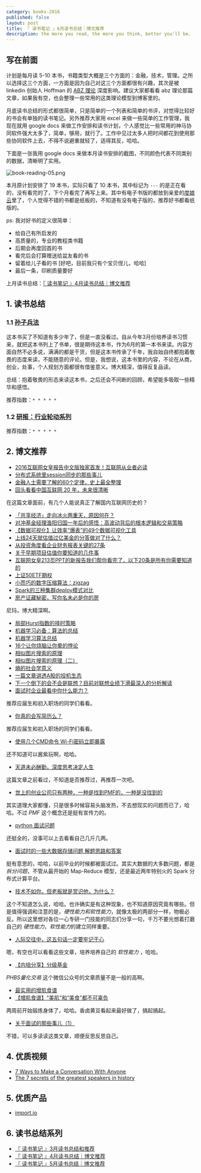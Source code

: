 ```yaml
---
category: books-2016
published: false
layout: post
title: 『 读书笔记 』6月读书总结｜博文推荐
description: the more you read, the more you think, better you'll be.
---
```


## 写在前面

计划是每月读 5-10 本书，书籍类型大概是三个方面的：金融，技术，管理。之所以选择这三个方面，一方面是因为自己对这三个方面都很有兴趣，其次是被 linkedin 创始人 Hoffman 的 [ABZ 理论](http://techcrunch.com/2012/02/14/in-startups-and-life-you-need-plan-a-b-and-z/) 深度影响。建议大家都看看 abz 理论那篇文章，如果我有空，也会整理一些常用的这类理论模型到博客里的。

月底读书总结的形式都很简单，只是简单的一个列表和简单的书评，对觉得比较好的书会有单独的读书笔记。另外推荐大家用 excel 来做一些简单的工作管理，我现在就用 google docs 来做工作安排和读书计划，个人感觉比一些常用的神马协同软件强大太多了，简单，够用，就行了。工作中见过太多人把时间都花到使用那些协同软件上去，不得不说避重就轻了，适得其反，哈哈。

下面是一张我用 google docs 来做本月读书安排的截图，不同颜色代表不同类别的数据，清晰明了实用。

![book-reading-05.png](../images/book-reading-05.png)

本月原计划安排了 19 本书，实际只看了 10 本书，其中标记为 `---` 的是正在看的，没有看完的了，下个月看完了再写上来。其中有电子书版的都放到亲爱的[度娘云](http://pan.baidu.com/s/1i5hNu7r)里了，个人觉得不错的书都是纸板的，不知道有没有电子版的，推荐好书都看纸版的。

ps: 我对好书的定义很简单：

- 给自己有所启发的
- 高质量的，专业的教程类书籍
- 后期会再度回首的书
- 看完后会打算赠送给盆友看的书
- 留着给儿子看的书 [好吧，目前我只有个宝贝侄儿，哈哈]
- 最后一条，印刷质量要好

上月读书总结：[『 读书笔记 』4月读书总结｜博文推荐](../books-recommend-and-summarize-on-apr-2016)


## 1. 读书总结

### 1.1 [孙子兵法](https://www.amazon.cn/%E5%AD%99%E5%AD%90%E5%85%B5%E6%B3%95%E7%B2%BE%E8%AF%BB-%E9%99%88%E5%AE%87/dp/B00127EU7E/ref=sr_1_2?ie=UTF8&qid=1465825540&sr=8-2&keywords=%E5%AD%99%E5%AD%90%E5%85%B5%E6%B3%95+%E7%B2%BE%E8%AF%BB)

这本书买了不知道有多少年了，但是一直没看过。自从今年3月份培养读书习惯来，就把这本书列上了书单，很是期待这本书，作为6月的第一本书来读。内容方面自然不必多说，满满的都是干货，但是这本书传承了千年，我自始自终都抱着敬畏的态度来读，不能随意的评论。但是，我想说，这本书里的内容，不论在从商，创业，处事，个人规划方面都很有借鉴意义。博大精深，值得反复品读。

总结：抱着敬畏的形态来读这本书，之后还会不间断的回顾，希望能多吸取一些精华和感悟。

推荐指数：`* * * * *`

### 1.2 [研报：行业轮动系列](https://www.amazon.cn/%E5%AD%99%E5%AD%90%E5%85%B5%E6%B3%95%E7%B2%BE%E8%AF%BB-%E9%99%88%E5%AE%87/dp/B00127EU7E/ref=sr_1_2?ie=UTF8&qid=1465825540&sr=8-2&keywords=%E5%AD%99%E5%AD%90%E5%85%B5%E6%B3%95+%E7%B2%BE%E8%AF%BB)


推荐指数：`* * * * *`


## 2. 博文推荐 

- [2016互联网女皇报告中文版独家首发！互联网从业者必读](https://mp.weixin.qq.com/s?__biz=Mjc1NjM3MjY2MA==&mid=2691310247&idx=1&sn=a470f2b774ff2b2d2727c323c81060a8&scene=1&srcid=06024TjhsIA3GuNNcBEc0P6o&key=8d8120cb97983fad8e70dac70f7e420e3bc37978063fad3f4ce7de655803a6ea175bb2e4ed0392831cc71d970537663f&ascene=0&uin=MTAzNTc2NzM4Mg%3D%3D&devicetype=iMac+MacBookAir6%2C2+OSX+OSX+10.10.5+build(14F1713)&version=11020201&pass_ticket=IoQ%2BUVsdDZWWSRMlZax8Mu0JimENzcV0jjrhlKk%2FXt1Klh1o6ceKpDOKTAi2GFYK)
- [分布式系统里session同步的那些事儿](https://mp.weixin.qq.com/s?__biz=MzA3MDExNzcyNA==&mid=2650392094&idx=1&sn=7d315374ab57b1dfd750f9e83b978e15&scene=0&key=8d8120cb97983fad4078fc411e1ffef463635108562a43b66661b869891518459a75da382f02f82c5f8f0203fc1c0bcb&ascene=0&uin=MTAzNTc2NzM4Mg%3D%3D&devicetype=iMac+MacBookAir6%2C2+OSX+OSX+10.11.5+build(15F34)&version=11020201&pass_ticket=abqJZcs%2BTSa8KmzBU5OL8hjbsI9oXcaNvWWgtZNsJjFhHxnCMjYRSbaLp598dIAy)
- [金融人士需要了解的60个定律，史上最全整理](https://mp.weixin.qq.com/s?__biz=MjM5NzEwNTMwMA==&mid=2651017751&idx=3&sn=17e73ddb44a71872ebe332715fd53516&scene=0&key=8d8120cb97983fadb83fb0aad61d4995fded205eeeffd0b010a1134133397bf96b1c1345d2ea798f0f8b55457d66cbb3&ascene=0&uin=MTAzNTc2NzM4Mg%3D%3D&devicetype=iMac+MacBookAir6%2C2+OSX+OSX+10.11.5+build(15F34)&version=11020201&pass_ticket=abqJZcs%2BTSa8KmzBU5OL8hjbsI9oXcaNvWWgtZNsJjFhHxnCMjYRSbaLp598dIAy)
- [回头看看中国互联网 20 年，未来很清晰](https://mp.weixin.qq.com/s?__biz=MzA5NzAzMjIxMw==&mid=2650924425&idx=1&sn=00ad8d581d46f1ca66b0cdc671dce971&scene=0&key=8d8120cb97983fad00b8a36bf2f77f4c9a8b862cf78dc17fbd5c11669250c983db579d7d48e06ac2d3deb45f51d25cf3&ascene=0&uin=MTAzNTc2NzM4Mg%3D%3D&devicetype=iMac+MacBookAir6%2C2+OSX+OSX+10.11.5+build(15F34)&version=11020201&pass_ticket=abqJZcs%2BTSa8KmzBU5OL8hjbsI9oXcaNvWWgtZNsJjFhHxnCMjYRSbaLp598dIAy)

>> 
在这篇文章面前，有几个人能说真正了解国内互联网历史的？

- [「共享经济」走向冰火两重天，原因何在？](https://mp.weixin.qq.com/s?__biz=MjAzNzMzNTkyMQ==&mid=2653749809&idx=1&sn=9ba997706e055b6e434e207039938377&scene=0&key=8d8120cb97983fad4306cf578feecf9e7cfb3564144a1679067ffa3061087c990e9d2ba9045afdded8a5ec55805bba48&ascene=0&uin=MTAzNTc2NzM4Mg%3D%3D&devicetype=iMac+MacBookAir6%2C2+OSX+OSX+10.11.5+build(15F34)&version=11020201&pass_ticket=abqJZcs%2BTSa8KmzBU5OL8hjbsI9oXcaNvWWgtZNsJjFhHxnCMjYRSbaLp598dIAy)
- [对冲基金经理渔阳归国一年后的感悟：高波动背后的根本逻辑和交易策略](https://mp.weixin.qq.com/s?__biz=MjM5MjU2ODM2NA==&mid=2651398110&idx=1&sn=eabab8f4cfd2beee9f7878683beaf857&scene=1&srcid=0611vZmIBbpsyz4QfPjLTC3R&key=8d8120cb97983fadf3c47601ea085c426b9e3d23dd9196019d9b5537f3a17b35e0db44a65a34d20780202a814b93a96f&ascene=0&uin=MTAzNTc2NzM4Mg%3D%3D&devicetype=iMac+MacBookAir6%2C2+OSX+OSX+10.11.5+build(15F34)&version=11020201&pass_ticket=abqJZcs%2BTSa8KmzBU5OL8hjbsI9oXcaNvWWgtZNsJjFhHxnCMjYRSbaLp598dIAy)
- [【数据可视化】让效率“爆表”的49个数据可视化工具](https://mp.weixin.qq.com/s?__biz=MzA4OTg5NzY3NA==&mid=208942144&idx=4&sn=9593c1417b82a2d470980ff214ce3645&scene=2&srcid=0611hlOpkkT08wv4Ecvgs2h1&from=timeline&isappinstalled=0&key=8d8120cb97983fad33001b39905a24cb0b761e2ffddee9e3720fb3c60c3c889a022e742b74413f0d8cad2c7a462c9f79&ascene=0&uin=MTAzNTc2NzM4Mg%3D%3D&devicetype=iMac+MacBookAir6%2C2+OSX+OSX+10.11.5+build(15F34)&version=11020201&pass_ticket=abqJZcs%2BTSa8KmzBU5OL8hjbsI9oXcaNvWWgtZNsJjFhHxnCMjYRSbaLp598dIAy)
- [上线24天就估值过亿美金的分答做对了什么？](https://mp.weixin.qq.com/s?__biz=MjM5NTQ5MjIyMA==&mid=2654537060&idx=1&sn=89ff848530f5e89df4c4bec7486d6737&scene=24&srcid=0611eUW33YTV1hYGjQnhNfGN&key=8d8120cb97983fadd8446b734b15f1c59b18c36accf1f44b09ad5d7f7d39ecbc514194f779779c1559993522b084935c&ascene=0&uin=MTAzNTc2NzM4Mg%3D%3D&devicetype=iMac+MacBookAir6%2C2+OSX+OSX+10.11.5+build(15F34)&version=11020201&pass_ticket=abqJZcs%2BTSa8KmzBU5OL8hjbsI9oXcaNvWWgtZNsJjFhHxnCMjYRSbaLp598dIAy)
- [从投资角度看企业财务报表关键的27条](https://mp.weixin.qq.com/s?__biz=MzA4MzMyMzkwNQ==&mid=2649246796&idx=4&sn=f7f6609e900210ca91d45b349e153fbb&scene=0&key=8d8120cb97983fad81afc2ea3e14bce0c2fd881b180f324ad9835cd24e3ebb33c77f257acc3a5bd434fba599c1d334f7&ascene=0&uin=MTAzNTc2NzM4Mg%3D%3D&devicetype=iMac+MacBookAir6%2C2+OSX+OSX+10.11.5+build(15F34)&version=11020201&pass_ticket=abqJZcs%2BTSa8KmzBU5OL8hjbsI9oXcaNvWWgtZNsJjFhHxnCMjYRSbaLp598dIAy)
- [关于早期项目估值你要知道的几件事](https://mp.weixin.qq.com/s?__biz=MjAzNzMzNTkyMQ==&mid=2653749794&idx=3&sn=295af982afb6dd6c67be5646ed9dbe35&scene=0&key=8d8120cb97983fad388341d53ca4e95ec05d494c91a26461954a81c762f5955a59e2f876b8903221821d956bbcf1d26c&ascene=0&uin=MTAzNTc2NzM4Mg%3D%3D&devicetype=iMac+MacBookAir6%2C2+OSX+OSX+10.11.5+build(15F34)&version=11020201&pass_ticket=abqJZcs%2BTSa8KmzBU5OL8hjbsI9oXcaNvWWgtZNsJjFhHxnCMjYRSbaLp598dIAy)
- [互联网女皇213页PPT的新报告我们帮你看完了，以下20条是所有你需要知道的](https://mp.weixin.qq.com/s?__biz=MzIyMDE5OTYyMw==&mid=2651047687&idx=1&sn=013fa2529a75ecadbb89804796e78e96&scene=0&key=8d8120cb97983fadceaaa94762a8195f749129ef2aad23925c4e5a6bcb4dd88779fafbe4baa99a59d93412ad80df9b8e&ascene=0&uin=MTAzNTc2NzM4Mg%3D%3D&devicetype=iMac+MacBookAir6%2C2+OSX+OSX+10.11.5+build(15F34)&version=11020201&pass_ticket=abqJZcs%2BTSa8KmzBU5OL8hjbsI9oXcaNvWWgtZNsJjFhHxnCMjYRSbaLp598dIAy)
- [上证50ETF期权](https://mp.weixin.qq.com/s?__biz=MzAxMTgxOTk1Mg==&mid=2652253396&idx=1&sn=6f8ba96c9d1683bdd441f5b36aef288e&scene=0&key=8d8120cb97983fade428e56b0cfac842594347d495ecc672bd1c620a23948309266f5ede07b3cae65d6337dd7e069411&ascene=0&uin=MTAzNTc2NzM4Mg%3D%3D&devicetype=iMac+MacBookAir6%2C2+OSX+OSX+10.11.5+build(15F34)&version=11020201&pass_ticket=abqJZcs%2BTSa8KmzBU5OL8hjbsI9oXcaNvWWgtZNsJjFhHxnCMjYRSbaLp598dIAy)
- [小而巧的数字压缩算法：zigzag](https://mp.weixin.qq.com/s?__biz=MzA3MDExNzcyNA==&mid=2650392086&idx=1&sn=6a2ecfe2548f121a4726d03bf23f4478&scene=0&key=8d8120cb97983fad3898426fcdbf1099237d0fcedbc28df0e3c71cadfe9367289f21a41693b24d2a2209055da2a56c52&ascene=0&uin=MTAzNTc2NzM4Mg%3D%3D&devicetype=iMac+MacBookAir6%2C2+OSX+OSX+10.11.5+build(15F34)&version=11020201&pass_ticket=abqJZcs%2BTSa8KmzBU5OL8hjbsI9oXcaNvWWgtZNsJjFhHxnCMjYRSbaLp598dIAy)
- [Spark的三种集群deploy模式对比](https://mp.weixin.qq.com/s?__biz=MzAwNzIzMDY5OA==&mid=2651424065&idx=1&sn=9573c2e393b56589dbea125fde17e945&scene=0&key=8d8120cb97983fadbbe923532f35bdb3a5f52b0ec71c4a89b40a80a3fee493f9d94db85ea0b52147ddaafd740cbf61cc&ascene=0&uin=MTAzNTc2NzM4Mg%3D%3D&devicetype=iMac+MacBookAir6%2C2+OSX+OSX+10.11.5+build(15F34)&version=11020201&pass_ticket=abqJZcs%2BTSa8KmzBU5OL8hjbsI9oXcaNvWWgtZNsJjFhHxnCMjYRSbaLp598dIAy)
- [房产证藏秘密，写你名未必是你的房](https://mp.weixin.qq.com/s?__biz=MjM5MTczOTEwMA==&mid=2650119729&idx=3&sn=027db2e7ca464ffb0d2918f7a0679b90&scene=0&key=8d8120cb97983fadc10d41587610b09cfd9051800ee898bf2438b07961e1eb2035fd6b78230b21976dbd965b6a220df6&ascene=0&uin=MTAzNTc2NzM4Mg%3D%3D&devicetype=iMac+MacBookAir6%2C2+OSX+OSX+10.11.5+build(15F34)&version=11020201&pass_ticket=abqJZcs%2BTSa8KmzBU5OL8hjbsI9oXcaNvWWgtZNsJjFhHxnCMjYRSbaLp598dIAy)

>>
尼玛，博大精深啊。

- [局部Hurst指数的择时策略](https://mp.weixin.qq.com/s?__biz=MzAxODQwODg3Mg==&mid=2651442809&idx=1&sn=1b58cf6328b27131485defcbe6be3abc&scene=0&key=8d8120cb97983fad64fe39736860bffea6ccedab890af7a4e653594ce2ad5274dfe78a6cd10f7d03bf46a30a0bbb3a4b&ascene=0&uin=MTAzNTc2NzM4Mg%3D%3D&devicetype=iMac+MacBookAir6%2C2+OSX+OSX+10.11.5+build(15F34)&version=11020201&pass_ticket=abqJZcs%2BTSa8KmzBU5OL8hjbsI9oXcaNvWWgtZNsJjFhHxnCMjYRSbaLp598dIAy)
- [机器学习必备：算法的总结](https://mp.weixin.qq.com/s?__biz=MzAxODQwODg3Mg==&mid=2651442809&idx=3&sn=a7cf6dba06ebcf01d107e5db88b5e8f9&scene=0&key=8d8120cb97983fad922261afd07f12620a0922e712d9a493e4cf327279570c5614e88a9b514883cc4311283bdcd9d62a&ascene=0&uin=MTAzNTc2NzM4Mg%3D%3D&devicetype=iMac+MacBookAir6%2C2+OSX+OSX+10.11.5+build(15F34)&version=11020201&pass_ticket=abqJZcs%2BTSa8KmzBU5OL8hjbsI9oXcaNvWWgtZNsJjFhHxnCMjYRSbaLp598dIAy)
- [机器学习算法总结](https://mp.weixin.qq.com/s?__biz=MzAxODQwODg3Mg==&mid=2651442809&idx=4&sn=0a9f0004b4f810561086c235e7444574&scene=0&key=8d8120cb97983fad37ab9963e2c80a17d5a128146ab9778ce11ac9802ae5a02d7340dc5baace3b47ba6ece1b48501ae2&ascene=0&uin=MTAzNTc2NzM4Mg%3D%3D&devicetype=iMac+MacBookAir6%2C2+OSX+OSX+10.11.5+build(15F34)&version=11020201&pass_ticket=abqJZcs%2BTSa8KmzBU5OL8hjbsI9oXcaNvWWgtZNsJjFhHxnCMjYRSbaLp598dIAy)
- [16个让你烧脑让你晕的悖论](http://www.jiemian.com/article/226736.html)
- [相似图片搜索的原理](http://www.ruanyifeng.com/blog/2011/07/principle_of_similar_image_search.html)
- [相似图片搜索的原理（二）](http://www.ruanyifeng.com/blog/2013/03/similar_image_search_part_ii.html)
- [熵的社会学意义](http://www.ruanyifeng.com/blog/2013/04/entropy.html)
- [一篇文章讲透A股的投机生态](https://mp.weixin.qq.com/s?__biz=MjM5MjAxNTE4MA==&mid=2652140750&idx=1&sn=b85fc3f84ea10e4104d543e3a3c7b5f0&scene=0&key=c982d415b75b17ea6d0de40c076985ab326668b9ff20dc1f6348c193a07f2140ff645564a8fe836c6543be5a08297c19&ascene=0&uin=MTAzNTc2NzM4Mg%3D%3D&devicetype=iMac+MacBookAir6%2C2+OSX+OSX+10.11.5+build(15F34)&version=11020201&pass_ticket=VcFg9j3MAYcVepD6wZk2biHKIOsJ%2FNhGmABagKJpNbEq2xdSfchWDQjHp3Wbwek1)
- [下一个倒下的会不会是联想？目前对联想业绩下滑最深入的分析解读](https://mp.weixin.qq.com/s?__biz=MjM5NzEwNTMwMA==&mid=2651017728&idx=6&sn=4a210d7cc5f27a4368e4dc8e6ab20ea0&scene=0&key=c982d415b75b17ead77943b68a8b019596a7ce2d73551fa8b3aef58ca1ded514c87903de0a8652de842faf57930f7810&ascene=0&uin=MTAzNTc2NzM4Mg%3D%3D&devicetype=iMac+MacBookAir6%2C2+OSX+OSX+10.11.5+build(15F34)&version=11020201&pass_ticket=VcFg9j3MAYcVepD6wZk2biHKIOsJ%2FNhGmABagKJpNbEq2xdSfchWDQjHp3Wbwek1)
- [面试时企业最看中你什么能力？](http://mp.weixin.qq.com/s?__biz=MzA4NTQwNDcyMA==&mid=2650661810&idx=1&sn=f8c1ca67527459db3189a978f0e44cef&scene=21#wechat_redirect)

>>
推荐应届生和初入职场的同学们看看。

- [你真的会写简历么？](http://mp.weixin.qq.com/s?__biz=MzA4NTQwNDcyMA==&mid=402970472&idx=1&sn=b9738c66fb5750c2515d57357c01a83f&scene=21#wechat_redirect)

>>
推荐应届生和初入职场的同学们看看。

- [使用几个CMD命令 Wi-Fi密码立即暴露](https://mp.weixin.qq.com/s?__biz=MjM5MzM3NjM4MA==&mid=2654676419&idx=2&sn=c596963d81724b532c84c0155fa0e3d0&scene=0&key=c982d415b75b17eabbfcfb84ee8046a454bfd04703cfa166fd57517b5b43918a8037b35ed71c4c2d8717cceb2e45da5d&ascene=0&uin=MTAzNTc2NzM4Mg%3D%3D&devicetype=iMac+MacBookAir6%2C2+OSX+OSX+10.11.5+build(15F34)&version=11020201&pass_ticket=3IkFxYmLaX17Ud7CM1Qlr5Q1HGIWGwmAPJF2BlCKNnUj47WXDPmTTVpOs8OSHyXp)

>>
还不知道可以酱紫玩啊，哈哈。

- [天道未必酬勤，深度思考决定人生](https://mp.weixin.qq.com/s?__biz=MzA5NzAzMjIxMw==&mid=2650924408&idx=2&sn=4ec481650daca79829a3062a7061365b&scene=0&key=c982d415b75b17eab56d47b1daade5452846dc02058231d68b823e2e710787582f932d14293c907eef75138617f8974b&ascene=0&uin=MTAzNTc2NzM4Mg%3D%3D&devicetype=iMac+MacBookAir6%2C2+OSX+OSX+10.11.5+build(15F34)&version=11020201&pass_ticket=3IkFxYmLaX17Ud7CM1Qlr5Q1HGIWGwmAPJF2BlCKNnUj47WXDPmTTVpOs8OSHyXp)

>> 
这篇文章之前看过，不知道是否推荐过，再推荐一次吧。

- [世上的创业公司只有两种，一种是找到PMF的，一种是没找到的](https://mp.weixin.qq.com/s?__biz=MjAzNzMzNTkyMQ==&mid=2653749626&idx=1&sn=0a3bc98f236de3dde711fde50e176ca1&scene=0&key=c982d415b75b17ea4767a384ad654b3da5b5966930b7650a919635956a859ae3ac7662a7a82c11ef3069ebcec44e6f2b&ascene=0&uin=MTAzNTc2NzM4Mg%3D%3D&devicetype=iMac+MacBookAir6%2C2+OSX+OSX+10.11.5+build(15F34)&version=11020201&pass_ticket=18jtLerjaEJKJbb1bHTD2AhhNqOzSeUT7%2F9bEIHgTytA9Ay5etKCQuItRd6ByoRT)

>>
其实道理大家都懂，只是很多时候容易头脑发热，不去想现实的问题而已了，哈哈。不过 *PMF* 这个概念还是挺有宣传力的。

- [python 面试问题](https://github.com/taizilongxu/interview_python)

>>
还挺全的，没事可以上去看看自己几斤几两。

- [面试时的一些大数据存储问题 解题思路和答案](https://mp.weixin.qq.com/s?__biz=MjM5MTYwMjI3Mw==&mid=2652091616&idx=1&sn=4572964e4b3a0b31fa381027cd8895a2&scene=0&key=c982d415b75b17eae6b94617746a72a136799340641bf2cb8ad0e4d6fd2c8d3e184bf672e44936068de6a12e0601e652&ascene=0&uin=MTAzNTc2NzM4Mg%3D%3D&devicetype=iMac+MacBookAir6%2C2+OSX+OSX+10.11.5+build(15F34)&version=11020201&pass_ticket=18jtLerjaEJKJbb1bHTD2AhhNqOzSeUT7%2F9bEIHgTytA9Ay5etKCQuItRd6ByoRT)

>>
挺有意思的，哈哈，以前毕业的时候都被面试过。其实大数据的大多数问题，都是 *拆分问题*，不管从最开始的 Map-Reduce 模型，还是最近两年特别火的 Spark 分布式计算平台。

- [技术不如你，但老板就是赏识他，为什么？](http://www.cnblogs.com/goodcandle/archive/2012/10/19/2697100.html)

>>
这个不知道怎么说，哈哈。也许确实是有这种现象，也不知道原因究竟有哪些。但是值得强调和注意的是，*硬性能力和软性能力*，就像太极的两部分一样，物极必反。所以这里想对各位一心专研一门技能的同志们分享一句，千万不要光想着打磨自己的 *硬性能力*，*软性能力*的建立同样重要。

- [人际交往中，这五句话一定要牢记于心](https://mp.weixin.qq.com/s?__biz=MzA4ODM1MTMzMQ==&mid=2651791706&idx=2&sn=fb1da34043e72525d150679ae51d2264&scene=2&srcid=0606ABGXMkmRQLOEzjVvAgQK&from=timeline&isappinstalled=0&key=c982d415b75b17ea288f6b8de2c3983f1e3942e46dbd52276dce514c6e5e0af7dc9844113b82d35d48aa3db1b23b8e51&ascene=0&uin=MTAzNTc2NzM4Mg%3D%3D&devicetype=iMac+MacBookAir6%2C2+OSX+OSX+10.11.5+build(15F34)&version=11020201&pass_ticket=18jtLerjaEJKJbb1bHTD2AhhNqOzSeUT7%2F9bEIHgTytA9Ay5etKCQuItRd6ByoRT)

>>
嗯，有空也可以看看这些文章，培养培养自己的 *软性能力* ，哈哈。

- [【内培分享】分级基金](https://mp.weixin.qq.com/s?__biz=MzAxMTgxOTk1Mg==&mid=2652253464&idx=1&sn=616cad999042d00763a04ce4e11a3be1&scene=0&key=f8ab7b995657050b4c1442f102d7fb18768d0caaa0cae04a04765d6fff2681fd5d24b2abc3fbc77328c9581a88ebfb2c&ascene=0&uin=MTAzNTc2NzM4Mg%3D%3D&devicetype=iMac+MacBookAir6%2C2+OSX+OSX+10.11.5+build(15F34)&version=11020201&pass_ticket=dk1S8qEiHYepM0bEZk%2BzGaUy%2Fvyn8apbdrKIDYn8nH8IJcpXEDD%2FJ8oSSOBZiD9L)

>>
*PHBS量化交易* 这个微信公众号的文章质量不是一般的高啊。

- [最实用的增肌食谱](https://mp.weixin.qq.com/s?__biz=MzAxNDYzNzI0OQ==&mid=2655083698&idx=4&sn=14eaacf8387f8f4d00f48d2534388c4f&scene=24&srcid=0620w2Rvfsg63CgIUclZ3p9Z&key=f8ab7b995657050b0335be5bc3aa365a7be38601ed96d17b125f3a9d54d863f7c1e86c5e107823b971e273840c2d1baf&ascene=0&uin=MTAzNTc2NzM4Mg%3D%3D&devicetype=iMac+MacBookAir6%2C2+OSX+OSX+10.11.5+build(15F34)&version=11020201&pass_ticket=dk1S8qEiHYepM0bEZk%2BzGaUy%2Fvyn8apbdrKIDYn8nH8IJcpXEDD%2FJ8oSSOBZiD9L)
- [【增肌食谱】“美肌”和“美食”都不可辜负](https://mp.weixin.qq.com/s?__biz=MzAxNTA5NzgyNQ==&mid=209354250&idx=1&sn=ae3739937122970a125b34f27fca2603&scene=24&srcid=0620sVCf2RDtcCddYsfLFCfx&key=f8ab7b995657050bc486df91c92201a8b686a42ed4dc1f711b9cd937e5685dd4533758494028b217dcf7fbc5613994ad&ascene=0&uin=MTAzNTc2NzM4Mg%3D%3D&devicetype=iMac+MacBookAir6%2C2+OSX+OSX+10.11.5+build(15F34)&version=11020201&pass_ticket=dk1S8qEiHYepM0bEZk%2BzGaUy%2Fvyn8apbdrKIDYn8nH8IJcpXEDD%2FJ8oSSOBZiD9L)

>>
两周前开始锻炼身体了，哈哈。香卤黄豆看起来最好做了，搞起搞起。

- [关于面试的那些事儿（1）](https://mp.weixin.qq.com/s?__biz=MzA3MDExNzcyNA==&mid=2650392112&idx=1&sn=8d39cb28672cc7ed24bf173ceb785b18&scene=0&key=f8ab7b995657050b096f8b22d5e465e7e2c3a0e39b3bbb07379ad0ac804f10a333f422cea6a71745aa964f7a54f8f949&ascene=0&uin=MTAzNTc2NzM4Mg%3D%3D&devicetype=iMac+MacBookAir6%2C2+OSX+OSX+10.11.5+build(15F34)&version=11020201&pass_ticket=dk1S8qEiHYepM0bEZk%2BzGaUy%2Fvyn8apbdrKIDYn8nH8IJcpXEDD%2FJ8oSSOBZiD9L)

>>
不错，可以多读读这类文章，顺便反思反思自己。


## 4. 优质视频

- [7 Ways to Make a Conversation With Anyone](https://www.youtube.com/watch?v=F4Zu5ZZAG7I)
- [The 7 secrets of the greatest speakers in history](https://www.youtube.com/watch?v=i0a61wFaF8A)


## 5. 优质产品

- [import.io](https://www.import.io/)


## 6. 读书总结系列

- [『 读书笔记 』3月读书总结和推荐](../books-recommend-and-summarize-on-mar-2016)
- [『 读书笔记 』4月读书总结｜博文推荐](../books-recommend-and-summarize-on-apr-2016)
- [『 读书笔记 』5月读书总结｜博文推荐](../books-recommend-and-summarize-on-May-2016)